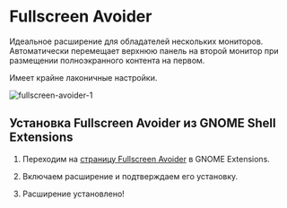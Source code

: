 # Fullscreen Avoider

Идеальное расширение для обладателей нескольких мониторов. Автоматически перемещает верхнюю панель на второй монитор при размещении полноэкранного контента на первом.

Имеет крайне лаконичные настройки.

![fullscreen-avoider-1](/extensions/fullscreen-avoider/fullscreen-avoider-1.png)

## Установка Fullscreen Avoider из GNOME Shell Extensions

1. Переходим на [страницу Fullscreen Avoider](https://extensions.gnome.org/extension/4362/fullscreen-avoider/) в GNOME Extensions.

2. Включаем расширение и подтверждаем его установку.

3. Расширение установлено!

